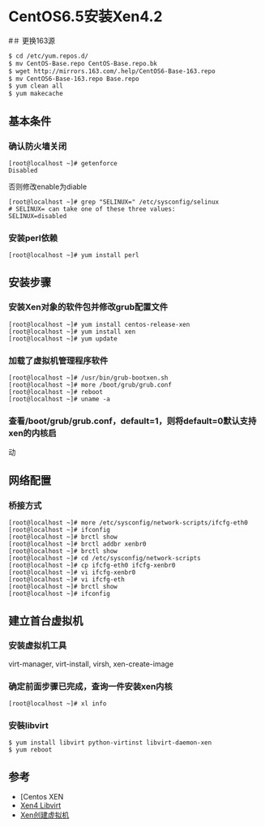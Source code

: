 # CentOS6.5安装Xen4.2

#＃ 更换163源
```sh
$ cd /etc/yum.repos.d/
$ mv CentOS-Base.repo CentOS-Base.repo.bk
$ wget http://mirrors.163.com/.help/CentOS6-Base-163.repo
$ mv CentOS6-Base-163.repo Base.repo
$ yum clean all
$ yum makecache
```

## 基本条件
### 确认防火墙关闭
```
[root@localhost ~]# getenforce
Disabled
```
否则修改enable为diable
```
[root@localhost ~]# grep "SELINUX=" /etc/sysconfig/selinux
# SELINUX= can take one of these three values:
SELINUX=disabled
```

### 安装perl依赖 
```
[root@localhost ~]# yum install perl
```


## 安装步骤
### 安装Xen对象的软件包并修改grub配置文件
```
[root@localhost ~]# yum install centos-release-xen
[root@localhost ~]# yum install xen
[root@localhost ~]# yum update
```

### 加载了虚拟机管理程序软件
```
[root@localhost ~]# /usr/bin/grub-bootxen.sh 
[root@localhost ~]# more /boot/grub/grub.conf
[root@localhost ~]# reboot
[root@localhost ~]# uname -a
```

### 查看/boot/grub/grub.conf，default=1，则将default=0默认支持xen的内核启
动

## 网络配置
### 桥接方式

```
[root@localhost ~]# more /etc/sysconfig/network-scripts/ifcfg-eth0
[root@localhost ~]# ifconfig
[root@localhost ~]# brctl show 
[root@localhost ~]# brctl addbr xenbr0 
[root@localhost ~]# brctl show 
[root@localhost ~]# cd /etc/sysconfig/network-scripts
[root@localhost ~]# cp ifcfg-eth0 ifcfg-xenbr0
[root@localhost ~]# vi ifcfg-xenbr0
[root@localhost ~]# vi ifcfg-eth
[root@localhost ~]# brctl show 
[root@localhost ~]# ifconfig

```

## 建立首台虚拟机
### 安装虚拟机工具
virt-manager,      virt-install,       virsh,       xen-create-image

### 确定前面步骤已完成，查询一件安装xen内核
``` 
[root@localhost ~]# xl info
```

### 安裝libvirt
```
$ yum install libvirt python-virtinst libvirt-daemon-xen
$ yum reboot
```


## 参考
- [Centos XEN[](https://wiki.centos.org/zh/HowTos/Xen)
- [Xen4 Libvirt](https://wiki.centos.org/zh-tw/HowTos/Xen/Xen4QuickStart/Xen4Libvirt)
- [Xen创建虚拟机](http://blog.csdn.net/cybertan/article/details/8365819)

